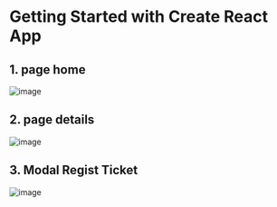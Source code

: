 # Getting Started with Create React App


## 1. page home 
![image](https://user-images.githubusercontent.com/75407662/140781409-378aae26-aa8a-49d6-a5cd-3b32dcddcd8b.png)

## 2. page details
![image](https://user-images.githubusercontent.com/75407662/140781627-fe12e1b1-c8a2-4bb2-9ff1-e649a7f5a566.png)


## 3. Modal Regist Ticket
![image](https://user-images.githubusercontent.com/75407662/140781788-18c1a0a7-c6da-455d-aaea-b0c2ce265bcc.png)

